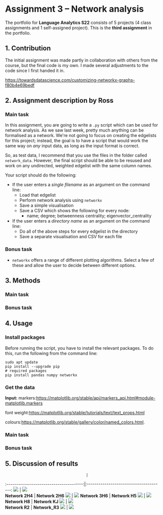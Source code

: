 # Assignment 3 – Network analysis
The portfolio for __Language Analytics S22__ consists of 5 projects (4 class assignments and 1 self-assigned project). This is the __third assignment__ in the portfolio. 

## 1. Contribution
The initial assignment was made partly in collaboration with others from the course, but the final code is my own. I made several adjustments to the code since I first handed it in.

https://towardsdatascience.com/customizing-networkx-graphs-f80b4e69bedf

## 2. Assignment description by Ross
### Main task
In this assignment, you are going to write a ```.py``` script which can be used for network analysis. As we saw last week, pretty much anything can be formalised as a network. We're not going to focus on creating the edgelists for this project; instead, the goal is to have a script that would work the same way on _any_ input data, as long as the input format is correct. 

So, as test data, I recommend that you use the files in the folder called ```network_data```. However, the final script should be able to be resused and work on any undirected, weighted edgelist with the same column names.

Your script should do the following:

- If the user enters a _single filename_ as an argument on the command line:
  - Load that edgelist
  - Perform network analysis using ```networkx```
  - Save a simple visualisation
  - Save a CSV which shows the following for every node:
    - name; degree; betweenness centrality; eigenvector_centrality
- If the user enters a _directory name_ as an argument on the command line:
  - Do all of the above steps for every edgelist in the directory
  - Save a separate visualisation and CSV for each file

### Bonus task
- ```networkx``` offers a range of different plotting algorithms. Select a few of these and allow the user to decide between different options.

## 3. Methods
### Main task


### Bonus task



## 4. Usage
### Install packages
Before running the script, you have to install the relevant packages. To do this, run the following from the command line:
```
sudo apt update
pip install --upgrade pip
# required packages
pip install pandas numpy networkx 
```

### Get the data



__Input:__
markers:https://matplotlib.org/stable/api/markers_api.html#module-matplotlib.markers

font weight:https://matplotlib.org/stable/tutorials/text/text_props.html

colours:https://matplotlib.org/stable/gallery/color/named_colors.html.
### Main task


### Bonus task


## 5. Discussion of results



                                         |  
:---------------------------------------:|:---------------------------------------:
![](out/plots/network_1H4.png)           |  ![](out/plots/network_1H6.png)       
**Network 2H4**                          |  **Network 2H6**
![](out/plots/network_2H4.png)           |  ![](out/plots/network_2H6.png)
**Network 3H6**                          |  **Network H5**
![](out/plots/network_3H6.png)           |  ![](out/plots/network_H5.png)
**Network H8**                           |  **Network KJ**
![](out/plots/network_H8.png)            |  ![](out/plots/network_KJ.png)       
**Network R2**                           |  **Network_R3**
![](out/plots/network_R2.png)            |  ![](out/plots/network_R3.png)       




